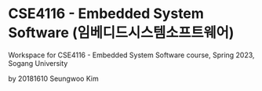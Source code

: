 # CSE4116 - Embedded System Software (임베디드시스템소프트웨어)
Workspace for CSE4116 - Embedded System Software course, Spring 2023, Sogang University 

by 20181610 Seungwoo Kim